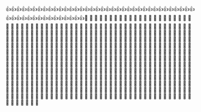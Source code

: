 :+1::+1::+1::+1::+1::+1::+1::+1::+1::+1::+1::+1::+1::+1::+1::+1::+1::+1::+1::+1::+1::+1::+1::+1::+1::+1::+1::+1::+1::+1::+1::+1::+1::+1::+1::+1::+1::+1::+1::+1::+1::+1::+1::+1::+1::+1::+1::+1::+1::+1::+1::kiss: :kiss: :kiss: :kiss: :kiss: :kiss: :kiss: :kiss: :kiss: :kiss: :kiss: :kiss: :kiss: :kiss: :kiss: :kiss: :kiss: :kiss: :kiss: :kiss: :kiss: :kiss: :kiss: :kiss: :kiss: :kiss: :kiss: :kiss: :kiss: :kiss: :kiss: :kiss: :kiss: :kiss: :kiss: :kiss: :kiss: :kiss: :kiss: :kiss: :kiss: :kiss: :kiss: :kiss: :kiss: :kiss: :kiss: :kiss: :kiss: :kiss: :kiss: :kiss: :kiss: :kiss: :kiss: :kiss: :kiss: :kiss: :kiss: :kiss: :kiss: :kiss: :kiss: :kiss: :kiss: :kiss: :kiss: :kiss: :kiss: :kiss: :kiss: :kiss: :kiss: :kiss: :kiss: :kiss: :kiss: :kiss: :kiss: :kiss: :kiss: :kiss: :kiss: :kiss: :kiss: :kiss: :kiss: :kiss: :kiss: :kiss: :kiss: :kiss: :kiss: :kiss: :kiss: :kiss: :kiss: :kiss: :kiss: :kiss: :kiss: :kiss: :kiss: :kiss: :kiss: :kiss: :kiss: :kiss: :kiss: :kiss: :kiss: :kiss: :kiss: :kiss: :kiss: :kiss: :kiss: :kiss: :kiss: :kiss: :kiss: :kiss: :kiss: :kiss: :kiss: :kiss: :kiss: :kiss: :kiss: :kiss: :kiss: :kiss: :kiss: :kiss: :kiss: :kiss: :kiss: :kiss: :kiss: :kiss: :kiss: :kiss: :kiss: :kiss: :kiss: :kiss: :kiss: :kiss: :kiss: :kiss: :kiss: :kiss: :kiss: :kiss: :kiss: :kiss: :kiss: :kiss: :kiss: :kiss: :kiss: :kiss: :kiss: :kiss: :kiss: :kiss: :kiss: :kiss: :kiss: :kiss: :kiss: :kiss: :kiss: :kiss: :kiss: :kiss: :kiss: :kiss: :kiss: :kiss: :kiss: :kiss: :kiss: :kiss: :kiss: :kiss: :kiss: :kiss: :kiss: :kiss: :kiss: :kiss: :kiss: :kiss: :kiss: :kiss: :kiss: :kiss: :kiss: :kiss: :kiss: :kiss: :kiss: :kiss: :kiss: :kiss: :kiss: :kiss: :kiss: :kiss: :kiss: :kiss: :kiss: :kiss: :kiss: :kiss: :kiss: :kiss: :kiss: :kiss: :kiss: :kiss: :kiss: :kiss: :kiss: :kiss: :kiss: :kiss: :kiss: :kiss: :kiss: :kiss: :kiss: :kiss: :kiss: :kiss: :kiss: :kiss: :kiss: :kiss: :kiss: :kiss: :kiss: :kiss: :kiss: :kiss: :kiss: :kiss: :kiss: :kiss: :kiss: :kiss: :kiss: :kiss: :kiss: :kiss: :kiss: :kiss: :kiss: :kiss: :kiss: :kiss: :kiss: :kiss: :kiss: :kiss: :kiss: :kiss: :kiss: :kiss: :kiss: :kiss: :kiss: :kiss: :kiss: :kiss: :kiss: :kiss: :kiss: :kiss: :kiss: :kiss: :kiss: :kiss: :kiss: :kiss: :kiss: :kiss: :kiss: :kiss: :kiss: :kiss: :kiss: :kiss: :kiss: :kiss: :kiss: :kiss: :kiss: :kiss: :kiss: :kiss: :kiss: :kiss: :kiss: :kiss: :kiss: :kiss: :kiss: :kiss: :kiss: :kiss: :kiss: :kiss: :kiss: :kiss: :kiss: :kiss: :kiss: :kiss: :kiss: :kiss: :kiss: :kiss: :kiss: :kiss: :kiss: :kiss: :kiss: :kiss: :kiss: :kiss: :kiss: :kiss: :kiss: :kiss: :kiss: :kiss: :kiss: :kiss: :kiss: :kiss: :kiss: :kiss: :kiss: :kiss: :kiss: :kiss: :kiss: :kiss: :kiss: :kiss: :kiss: :kiss: :kiss: :kiss: :kiss: :kiss: :kiss: :kiss: :kiss: :kiss: :kiss: :kiss: :kiss: :kiss: :kiss: :kiss: :kiss: :kiss: :kiss: :kiss: :kiss: :kiss: :kiss: :kiss: :kiss: :kiss: :kiss: :kiss: :kiss: :kiss: :kiss: :kiss: :kiss: :kiss: :kiss: :kiss: :kiss: :kiss: :kiss: :kiss: :kiss: :kiss: :kiss: :kiss: :kiss: :kiss: :kiss: :kiss: :kiss: :kiss: :kiss: :kiss: :kiss: :kiss: :kiss: :kiss: :kiss: :kiss: :kiss: :kiss: :kiss: :kiss: :kiss: :kiss: :kiss: :kiss: :kiss: :kiss: :kiss: :kiss: :kiss: :kiss: :kiss: :kiss: :kiss: :kiss: :kiss: :kiss: :kiss: :kiss: :kiss: :kiss: :kiss: :kiss: :kiss: :kiss: :kiss: :kiss: :kiss: :kiss: :kiss: :kiss: :kiss: :kiss: :kiss: :kiss: :kiss: :kiss: :kiss: :kiss: :kiss: :kiss: :kiss: :kiss: :kiss: :kiss: :kiss: :kiss: :kiss: :kiss: :kiss: :kiss: :kiss: :kiss: :kiss: :kiss: :kiss: :kiss: :kiss: :kiss: :kiss: :kiss: :kiss: :kiss: :kiss: :kiss: :kiss: :kiss: :kiss: :kiss: :kiss: :kiss: :kiss: 
